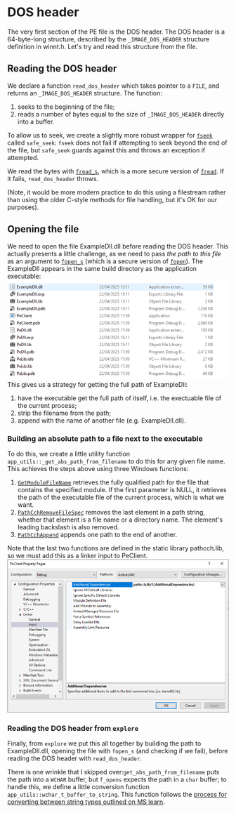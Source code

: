 # DOS header
The very first section of the PE file is the DOS header. The DOS header is a 64-byte-long structure, described by the `_IMAGE_DOS_HEADER` structure definition in winnt.h. Let's try and read this structure from the file.

## Reading the DOS header
We declare a function `read_dos_header` which takes pointer to a `FILE`, and returns an `_IMAGE_DOS_HEADER` structure. The function:
1. seeks to the beginning of the file;
1. reads a number of bytes equal to the size of `_IMAGE_DOS_HEADER` directly into a buffer.

To allow us to seek, we create a slightly more robust wrapper for [`fseek`](https://learn.microsoft.com/en-us/cpp/c-runtime-library/reference/fseek-fseeki64?view=msvc-170) called `safe_seek`: `fseek` does not fail if attempting to seek beyond the end of the file, but `safe_seek` guards against this and throws an exception if attempted.

We read the bytes with [`fread_s`](https://learn.microsoft.com/en-us/cpp/c-runtime-library/reference/fread-s?view=msvc-170), which is a more secure version of [`fread`](https://learn.microsoft.com/en-us/cpp/c-runtime-library/reference/fread?view=msvc-170). If it fails, `read_dos_header` throws.

(Note, it would be more modern practice to do this using a filestream rather than using the older C-style methods for file handling, but it's OK for our purposes).

## Opening the file 
We need to open the file ExampleDll.dll before reading the DOS header. This actually presents a little challenge, as we need to pass *the path to this file* as an argument to [`fopen_s`](https://learn.microsoft.com/en-us/cpp/c-runtime-library/reference/fopen-s-wfopen-s?view=msvc-170) (which is a secure version of [`fopen`](https://learn.microsoft.com/en-us/cpp/c-runtime-library/reference/fopen-wfopen?view=msvc-170)).
The ExampleDll appears in the same build directory as the application executable:\
![Build directory listing](img/build_directory.png "Build directory listing")\
This gives us a strategy for getting the full path of ExampleDll:
1. have the executable get the full path of itself, i.e. the exectuable file of the current process;
1. strip the filename from the path;
1. append with the name of another file (e.g. ExampleDll.dll).

### Building an absolute path to a file next to the executable
To do this, we create a little utility function `app_utils::_get_abs_path_from_filename` to do this for any given file name. This achieves the steps above using three Windows functions:
1. [`GetModuleFileName`](https://learn.microsoft.com/en-us/windows/win32/api/libloaderapi/nf-libloaderapi-getmodulefilenamew) retrieves the fully qualified path for the file that contains the specified module. If the first parameter is NULL, it retrieves the path of the executable file of the current process, which is what we want.
1. [`PathCchRemoveFileSpec`](https://learn.microsoft.com/en-us/windows/win32/api/pathcch/nf-pathcch-pathcchremovefilespec) removes the last element in a path string, whether that element is a file name or a directory name. The element's leading backslash is also removed.
1. [`PathCchAppend`](https://learn.microsoft.com/en-us/windows/win32/api/pathcch/nf-pathcch-pathcchappend) appends one path to the end of another.

Note that the last two functions are defined in the static library pathcch.lib, so we must add this as a linker input to PeClient.
![PeClient linker input](img/pe_client_linker_input.png "PeClient linker input")

### Reading the DOS header from `explore`
Finally, from `explore` we put this all together by building the path to ExampleDll.dll, opening the file with `fopen_s` (and checking if we fail), before reading the DOS header with `read_dos_header`. 

There is one wrinkle that I skipped over:`get_abs_path_from_filename` puts the path into a `WCHAR` buffer, but `f_opens` expects the path in a `char` buffer; to handle this, we define a little conversion function `app_utils::wchar_t_buffer_to_string`. This function follows the [process for converting between string types outlined on MS learn](https://learn.microsoft.com/en-us/cpp/text/how-to-convert-between-various-string-types?view=msvc-170).